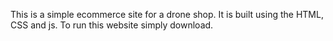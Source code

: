 This is a simple ecommerce site for a drone shop. It is built using the HTML, CSS and js.
To run this website simply download.
